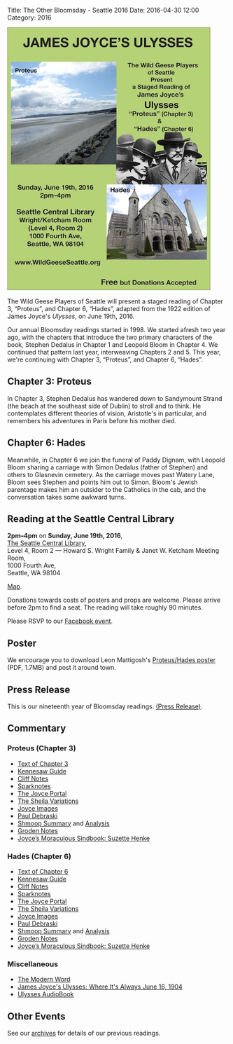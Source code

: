 Title: The Other Bloomsday - Seattle 2016
Date: 2016-04-30 12:00
Category: 2016


[![](../../posters/2016-proteus-hades.jpg)](../../posters/2016-proteus-hades.pdf "Download Proteus/Hades Poster")

The Wild Geese Players of Seattle will present a staged reading of
Chapter 3, “Proteus”, and Chapter 6, “Hades”,
adapted from the 1922 edition of James Joyce's *Ulysses*,
on June 19th, 2016.

Our annual Bloomsday readings started in 1998.
We started afresh two year ago, with the chapters that introduce
the two primary characters of the book,
Stephen Dedalus in Chapter 1 and Leopold Bloom in Chapter 4.
We continued that pattern last year, interweaving Chapters 2 and 5.
This year, we're continuing with Chapter 3, “Proteus”, and Chapter 6, “Hades”.

## Chapter 3: Proteus

In Chapter 3, Stephen Dedalus has wandered down to Sandymount Strand
(the beach at the southeast side of Dublin) to stroll and to think.
He contemplates different theories of vision, Aristotle's in particular,
and remembers his adventures in Paris before his mother died.

## Chapter 6: Hades

Meanwhile, in Chapter 6 we join the funeral of Paddy Dignam,
with Leopold Bloom sharing a carriage with Simon Dedalus (father of Stephen)
and others to Glasnevin cemetery.
As the carriage moves past Watery Lane,
Bloom sees Stephen and points him out to Simon.
Bloom's Jewish parentage makes him an outsider to the Catholics in the cab,
and the conversation takes some awkward turns.

## Reading at the Seattle Central Library

**2pm–4pm** on **Sunday, June 19th, 2016**, <br>
[The Seattle Central Library](https://www.spl.org/hours-and-locations/central-library), <br>
Level 4, Room 2 — Howard S. Wright Family & Janet W. Ketcham Meeting Room, <br>
1000 Fourth Ave, <br>
Seattle, WA 98104 <br>

[Map](https://maps.google.com/maps?q=1000+Fourth+Avenue,+Seattle,+WA+98104).

Donations towards costs of posters and props are welcome.
Please arrive before 2pm to find a seat.
The reading will take roughly 90 minutes.

Please RSVP to our [Facebook event](https://www.facebook.com/events/650261501793825/).

## Poster

We encourage you to download Leon Mattigosh's
[Proteus/Hades poster](../../posters/2016-proteus-hades.pdf "Download Proteus/Hades Poster")
(PDF, 1.7MB) and post it around town.

## Press Release

This is our nineteenth year of Bloomsday readings.
[(Press Release)]({filename}2016/press-release.md).

## Commentary

### Proteus (Chapter 3)

-   [Text of Chapter 3](http://www.online-literature.com/james_joyce/ulysses/3/)
-   [Kennesaw Guide](http://web.archive.org/web/20120618124805/http://ksumail.kennesaw.edu/~mglosup/ulysses/proteus.htm)
-   [Cliff Notes](http://www.cliffsnotes.com/literature/u/ulysses/summary-and-analysis/chapter-3)
-   [Sparknotes](http://www.sparknotes.com/lit/ulysses/section3.rhtml)
-   [The Joyce Portal](http://web.archive.org/web/20130409060521/http://www.robotwisdom.com/jaj/ulysses/index.html#proteus)
-   [The Sheila Variations](http://www.sheilaomalley.com/?p=7550)
-   [Joyce Images](http://www.joyceimages.com/chapter/03/)
-   [Paul Debraski](http://ijustreadaboutthat.wordpress.com/2010/07/12/james-joyce-week-1-ulysses-1922/)
-   [Shmoop Summary](http://www.shmoop.com/ulysses-joyce/episode-3-proteus-summary.html) and [Analysis](http://www.shmoop.com/ulysses-joyce/proteus-analysis-summary.html)
-   [Groden Notes](http://www.michaelgroden.com/notes/open03.html)
-   [Joyce’s Moraculous Sindbook: Suzette Henke](https://ohiostatepress.org/Books/Complete%20PDFs/Henke%20Joyces/05.pdf)

### Hades (Chapter 6)

-   [Text of Chapter 6](http://www.online-literature.com/james_joyce/ulysses/6/)
-   [Kennesaw Guide](http://web.archive.org/web/20120614235446/http://ksumail.kennesaw.edu/~mglosup/ulysses/hades.htm)
-   [Cliff Notes](http://www.cliffsnotes.com/literature/u/ulysses/summary-and-analysis/chapter-6)
-   [Sparknotes](http://www.sparknotes.com/lit/ulysses/section6.rhtml)
-   [The Joyce Portal](http://web.archive.org/web/20130409060521/http://www.robotwisdom.com/jaj/ulysses/index.html#hades)
-   [The Sheila Variations](http://www.sheilaomalley.com/?p=7570)
-   [Joyce Images](http://www.joyceimages.com/chapter/06/)
-   [Paul Debraski](http://ijustreadaboutthat.wordpress.com/2010/07/19/james-joyce%E2%80%93week-2-ulysses-1922/)
-   [Shmoop Summary](http://www.shmoop.com/ulysses-joyce/episode-6-hades-summary.html) and [Analysis](http://www.shmoop.com/ulysses-joyce/hades-analysis-summary.html)
-   [Groden Notes](http://www.michaelgroden.com/notes/open06.html)
-   [Joyce’s Moraculous Sindbook: Suzette Henke](https://ohiostatepress.org/Books/Complete%20PDFs/Henke%20Joyces/07.pdf)

### Miscellaneous

-   [The Modern Word](http://web.archive.org/web/20150423131232/http://www.themodernword.com/joyce/)
-   [James Joyce's Ulysses: Where It's Always June 16, 1904](http://loki.stockton.edu/~kinsellt/projects/ulysses/ulysses.html)
-   [Ulysses AudioBook](http://archive.org/details/Ulysses-Audiobook)

## Other Events

See our [archives]({filename}/archives.html) for details of our previous readings.
